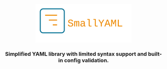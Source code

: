 <p align="center">
  <img src="SmallYAML.svg" width="300" alt="logo">
</p>

<h3 align="center">
Simplified YAML library with limited syntax support and built-in config validation.
</h3>

